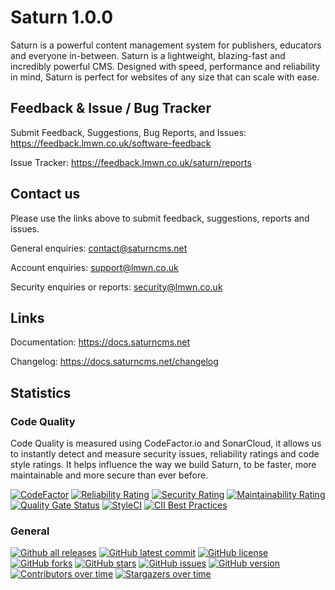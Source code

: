 # Saturn 1.0.0
Saturn is a powerful content management system for publishers, educators and everyone in-between. Saturn is a lightweight, blazing-fast and incredibly powerful CMS. Designed with speed, performance and reliability in mind, Saturn is perfect for websites of any size that can scale with ease.

## Feedback & Issue / Bug Tracker
Submit Feedback, Suggestions, Bug Reports, and Issues: https://feedback.lmwn.co.uk/software-feedback

Issue Tracker: https://feedback.lmwn.co.uk/saturn/reports

## Contact us
Please use the links above to submit feedback, suggestions, reports and issues.

General enquiries: contact@saturncms.net

Account enquiries: support@lmwn.co.uk

Security enquiries or reports: security@lmwn.co.uk

## Links
Documentation: https://docs.saturncms.net

Changelog: https://docs.saturncms.net/changelog

## Statistics
### Code Quality
Code Quality is measured using CodeFactor.io and SonarCloud, it allows us to instantly detect and measure security issues, reliability ratings and code style ratings. It helps influence the way we build Saturn, to be faster, more maintainable and more secure than ever before.

[![CodeFactor](https://www.codefactor.io/repository/github/lmwnweb/saturn/badge?s=f64b48d218619ac47c05eea3e8f85106d1fb4c9c)](https://www.codefactor.io/repository/github/lmwnweb/saturn)
[![Reliability Rating](https://sonarcloud.io/api/project_badges/measure?project=LMWNWeb_Saturn&metric=reliability_rating)](https://sonarcloud.io/dashboard?id=LMWNWeb_Saturn)
[![Security Rating](https://sonarcloud.io/api/project_badges/measure?project=LMWNWeb_Saturn&metric=security_rating)](https://sonarcloud.io/dashboard?id=LMWNWeb_Saturn)
[![Maintainability Rating](https://sonarcloud.io/api/project_badges/measure?project=LMWNWeb_Saturn&metric=sqale_rating)](https://sonarcloud.io/dashboard?id=LMWNWeb_Saturn)
[![Quality Gate Status](https://sonarcloud.io/api/project_badges/measure?project=LMWNWeb_Saturn&metric=alert_status)](https://sonarcloud.io/dashboard?id=LMWNWeb_Saturn)
[![StyleCI](https://github.styleci.io/repos/374477121/shield?branch=master)](https://github.styleci.io/repos/374477121?branch=master)
[![CII Best Practices](https://bestpractices.coreinfrastructure.org/projects/5217/badge)](https://bestpractices.coreinfrastructure.org/projects/5217)
### General
[![Github all releases](https://img.shields.io/github/downloads/LMWNWeb/Saturn/total.svg)](https://GitHub.com/LMWNWeb/Saturn/releases/)
[![GitHub latest commit](https://badgen.net/github/last-commit/LMWNWeb/Saturn)](https://GitHub.com/LMWNWeb/Saturn/commit/)
[![GitHub license](https://badgen.net/github/license/LMWNWeb/Saturn)](https://github.com/LMWNWeb/Saturn/blob/master/LICENSE)
[![GitHub forks](https://badgen.net/github/forks/LMWNWeb/Saturn/)](https://GitHub.com/LMWNWeb/Saturn/network/)
[![GitHub stars](https://badgen.net/github/stars/LMWNWeb/Saturn/)](https://GitHub.com/LMWNWeb/Saturn/stargazers/)
[![GitHub issues](https://badgen.net/github/issues/LMWNWeb/Saturn/)](https://GitHub.com/LMWNWeb/Saturn/issues/)
[![GitHub version](https://badge.fury.io/gh/LMWNWeb%2FSaturn.svg)](https://github.com/LMWNWeb/Saturn)
[![Contributors over time](https://contributor-graph-api.apiseven.com/contributors-svg?chart=contributorOverTime&repo=LMWNWeb/Saturn)](https://www.apiseven.com/en/contributor-graph?chart=contributorOverTime&repo=LMWNWeb/Saturn)
[![Stargazers over time](https://starchart.cc/LMWNWeb/Saturn.svg)](https://starchart.cc/LMWNWeb/Saturn)